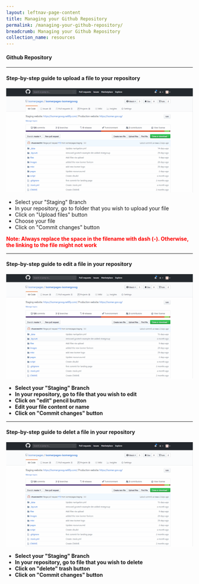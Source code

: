 ```yaml
---
layout: leftnav-page-content
title: Managing your Github Repository
permalink: /managing-your-github-repository/
breadcrumb: Managing your Github Repository
collection_name: resources
---
```


#### **Github Repository**

---

#### **Step-by-step guide to upload a file to your repository**

![How to upload a file to your repository](/images/resources/how-to-upload-file-to-your-repository.gif)

* Select your "Staging" Branch
* In your repository, go to folder that you wish to upload your file
* Click on "Upload files" button
* Choose your file
* Click on "Commit changes" button

<font color="red"><b>Note: Always replace the space in the filename with dash (-). Otherwise, the linking to the file might not work</font>

---

#### **Step-by-step guide to edit a file in your repository**

![Editing a file in your repository](/images/resources/editing-file-to-your-repository.gif)

* Select your "Staging" Branch
* In your repository, go to file that you wish to edit
* Click on "edit" pencil button
* Edit your file content or name
* Click on "Commit changes" button

---

#### **Step-by-step guide to delet a file in your repository**

![Deleting a file in your repository](/images/resources/deleting-file-to-your-repository.gif)

* Select your "Staging" Branch
* In your repository, go to file that you wish to delete
* Click on "delete" trash button
* Click on "Commit changes" button


